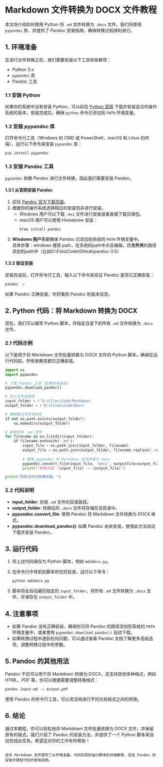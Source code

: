 # Markdown 文件转换为 DOCX 文件教程

本文将介绍如何使用 Python 将 `.md` 文件转换为 `.docx` 文件。我们将使用 `pypandoc` 库，并提供了 Pandoc 安装指南，确保转换过程顺利进行。

## 1. 环境准备

在进行文件转换之前，我们需要安装以下工具和依赖项：

- Python 3.x
- `pypandoc` 库
- Pandoc 工具

### 1.1 安装 Python

如果你的系统中没有安装 Python，可以前往 [Python 官网](https://www.python.org/downloads/) 下载并安装适合你操作系统的版本。安装完成后，确保 `python` 命令已添加到 `PATH` 环境变量。

### 1.2 安装 pypandoc 库

打开命令行工具（Windows 的 CMD 或 PowerShell，macOS 和 Linux 的终端），运行以下命令来安装 `pypandoc` 库：

```bash
pip install pypandoc
```

### 1.3 安装 Pandoc 工具

`pypandoc` 依赖 Pandoc 进行文件转换，因此我们需要安装 Pandoc。

#### 1.3.1 从官网安装 Pandoc

1. 前往 [Pandoc 官方下载页面](https://github.com/jgm/pandoc/releases)。
2. 根据你的操作系统选择相应的安装包并进行安装。
   - Windows 用户可以下载 `.msi` 文件进行安装或者直接下载压缩包。
   - macOS 用户可以使用 Homebrew 安装：
     ```bash
     brew install pandoc
     ```
3. **Windows 用户**需要确保 Pandoc 已添加到系统的 `PATH` 环境变量中。  
具体步骤：windows 搜索 path，在系统的path中点击编辑，将**文件夹**的路径添加到path中（比如D:\Files\Code\Github\pandoc-3.5）
#### 1.3.2 验证安装

安装完成后，打开命令行工具，输入以下命令来验证 Pandoc 是否已正确安装：

```bash
pandoc -v
```

如果 Pandoc 正确安装，你将看到 Pandoc 的版本信息。

## 2. Python 代码：将 Markdown 转换为 DOCX

现在，我们可以编写 Python 脚本，将指定目录下的所有 `.md` 文件转换为 `.docx` 文件。

### 2.1 代码示例

以下是用于将 Markdown 文件批量转换为 DOCX 文件的 Python 脚本。确保在运行代码前，所有依赖库都已正确安装。

```python
import os
import pypandoc

# 下载 Pandoc 工具（如果尚未安装）
pypandoc.download_pandoc()

# 定义文件夹路径
input_folder = r'D:\Files\Code\Markdown'
output_folder = r'D:\Files\Code\Docx'

# 确保输出文件夹存在
if not os.path.exists(output_folder):
    os.makedirs(output_folder)

# 获取所有 .md 文件
for filename in os.listdir(input_folder):
    if filename.endswith('.md'):
        input_file = os.path.join(input_folder, filename)
        output_file = os.path.join(output_folder, filename.replace('.md', '.docx'))
        
        # 使用 pypandoc 将 Markdown 文件转换为 docx
        pypandoc.convert_file(input_file, 'docx', outputfile=output_file)
        print(f"转换完成：{input_file} -> {output_file}")

print("所有文件已转换完成。")
```

### 2.2 代码说明

- **input_folder**: 存放 `.md` 文件的目录路径。
- **output_folder**: 转换后的 `.docx` 文件将存储在该目录中。
- **pypandoc.convert_file**: 使用 Pandoc 将 Markdown 文件转换为 DOCX 格式。
- **pypandoc.download_pandoc()**: 如果 Pandoc 尚未安装，使用此方法自动下载并安装 Pandoc。

## 3. 运行代码

1. 将上述代码保存为 Python 脚本，例如 `md2docx.py`。
2. 在命令行中导航到脚本所在的目录，运行以下命令：

   ```bash
   python md2docx.py
   ```

3. 脚本将会自动遍历指定的 `input_folder`，将所有 `.md` 文件转换为 `.docx` 文件，并保存在 `output_folder` 中。

## 4. 注意事项

- 如果 Pandoc 没有正确安装，确保你已将 Pandoc 的路径添加到系统的 `PATH` 环境变量中，或者使用 `pypandoc.download_pandoc()` 自动下载。
- 如果转换过程中遇到任何问题，可以通过查看 Pandoc 文档了解更多高级选项，调整转换过程中的参数。

## 5. Pandoc 的其他用法

Pandoc 不仅可以用于将 Markdown 转换为 DOCX，还支持其他多种格式，例如 HTML、PDF 等。你可以根据需要调整转换格式：

```bash
pandoc input.md -o output.pdf
```

使用 Pandoc 的命令行工具，可以灵活地进行不同文档格式之间的转换。

## 6. 结论

通过本教程，你可以轻松地将 Markdown 文件批量转换为 DOCX 文件，并保留原有的格式。我们介绍了 Pandoc 的安装方法，并提供了一个 Python 脚本来自动完成此任务。希望这对你的工作有所帮助！
```

这份 Markdown 文件提供了从环境准备、代码实现到运行脚本的详细教程，包括 Pandoc 的安装步骤和代码的使用说明。